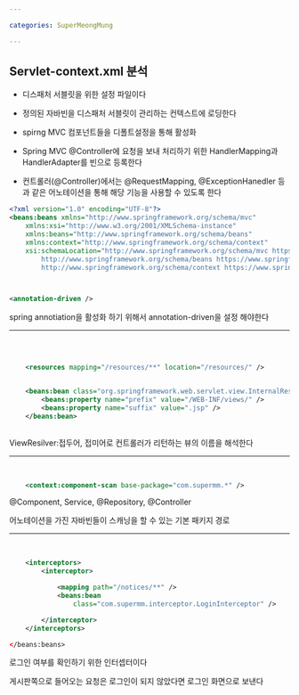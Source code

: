 ```yaml
---

categories: SuperMeongMung

---
```




Servlet-context.xml 분석
---

- 디스패처 서블릿을 위한 설정 파일이다

- 정의된 자바빈을 디스패처 서블릿이 관리하는 컨텍스트에 로딩한다

- spirng MVC 컴포넌트들을 디폴트설정을 통해 활성화

- Spring MVC @Controller에 요청을 보내 처리하기 위한
HandlerMapping과 HandlerAdapter를 빈으로 등록한다

- 컨트롤러(@Controller)에서는 @RequestMapping, @ExceptionHanedler 등과 같은 어노테이션을 통해 해당 기능을 사용할 수 있도록 한다



```xml
<?xml version="1.0" encoding="UTF-8"?>
<beans:beans xmlns="http://www.springframework.org/schema/mvc"
	xmlns:xsi="http://www.w3.org/2001/XMLSchema-instance"
	xmlns:beans="http://www.springframework.org/schema/beans"
	xmlns:context="http://www.springframework.org/schema/context"
	xsi:schemaLocation="http://www.springframework.org/schema/mvc https://www.springframework.org/schema/mvc/spring-mvc.xsd
		http://www.springframework.org/schema/beans https://www.springframework.org/schema/beans/spring-beans.xsd
		http://www.springframework.org/schema/context https://www.springframework.org/schema/context/spring-context.xsd">



<annotation-driven />
```
spring annotiation을 활성화 하기 위해서 annotation-driven을 설정 해야한다



* * * 

&nbsp;



```xml

	<resources mapping="/resources/**" location="/resources/" />


	<beans:bean class="org.springframework.web.servlet.view.InternalResourceViewResolver">
		<beans:property name="prefix" value="/WEB-INF/views/" />
		<beans:property name="suffix" value=".jsp" />
	</beans:bean>
    
```
ViewResilver:접두어, 접미어로 컨트롤러가 리턴하는 뷰의 이름을 해석한다

* * * 

&nbsp;



```xml
	<context:component-scan base-package="com.supermm.*" />
```
 @Component, Service, @Repository, @Controller 

 어노테이션을 가진 자바빈들이 스캐닝을 할 수 있는 기본 패키지 경로 
 
* * * 

&nbsp;


```xml	
	<interceptors>
		<interceptor>

			<mapping path="/notices/**" />
			<beans:bean
				class="com.supermm.interceptor.LoginInterceptor" />

		</interceptor>
	</interceptors>

</beans:beans>
``` 
로그인 여부를 확인하기 위한 인터셉터이다

게시판쪽으로 들어오는 요청은 로그인이 되지 않았다면 로그인 화면으로 보낸다

